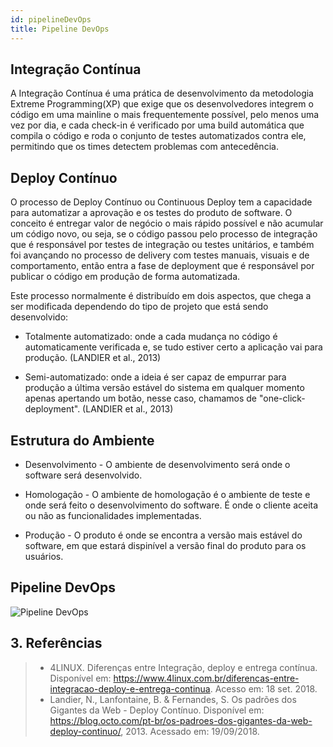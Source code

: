 ```yaml
---
id: pipelineDevOps
title: Pipeline DevOps
---
```


## Integração Contínua

A Integração Contínua é uma prática de desenvolvimento da metodologia Extreme Programming(XP)
que exige que os desenvolvedores integrem o código em uma mainline o mais frequentemente
possível, pelo menos uma vez por dia, e cada check-in é verificado por uma build automática
que compila o código e roda o conjunto de testes automatizados contra ele, permitindo que
os times detectem problemas com antecedência.

## Deploy Contínuo

O processo de Deploy Contínuo ou Continuous Deploy tem a capacidade para automatizar
a aprovação e os testes do produto de software. O conceito é entregar valor de negócio
o mais rápido possível e não acumular um código novo, ou seja, se o código passou pelo
processo de integração que é responsável por testes de integração ou testes unitários,
e também foi avançando no processo de delivery com testes manuais, visuais e de
comportamento, então entra a fase de deployment que é responsável por publicar o
código em produção de forma automatizada.


Este processo normalmente é distribuído em dois aspectos, que chega a ser modificada
dependendo do tipo de projeto que está sendo desenvolvido:

* Totalmente automatizado: onde a cada mudança no código é automaticamente verificada
e, se tudo estiver certo a aplicação vai para produção. (LANDIER et al., 2013)

* Semi-automatizado: onde a ideia é ser capaz de empurrar para produção a última
versão estável do sistema em qualquer momento apenas apertando um botão, nesse caso,
chamamos de "one-click-deployment". (LANDIER et al., 2013)

## Estrutura do Ambiente

* Desenvolvimento - O ambiente de desenvolvimento será onde o software será desenvolvido.

* Homologação - O ambiente de homologação é o ambiente de teste e onde será feito o
desenvolvimento do software. É onde o cliente aceita ou não as funcionalidades implementadas.

* Produção - O produto é onde se encontra a versão mais estável do software, em que estará
dispinível a versão final do produto para os usuários.


## Pipeline DevOps

![Pipeline DevOps](https://fga-eps-mds.github.io/2018.2-ComexStat/img/pipelineDevops.png)

## 3. Referências

> * 4LINUX. Diferenças entre Integração, deploy e entrega contínua. Disponível em: <https://www.4linux.com.br/diferencas-entre-integracao-deploy-e-entrega-continua>. Acesso em: 18 set. 2018.
> * Landier, N., Lanfontaine, B. & Fernandes, S. Os padrões dos Gigantes da Web - Deploy Contínuo. Disponível em: <https://blog.octo.com/pt-br/os-padroes-dos-gigantes-da-web-deploy-continuo/>, 2013. Acessado em: 19/09/2018.
